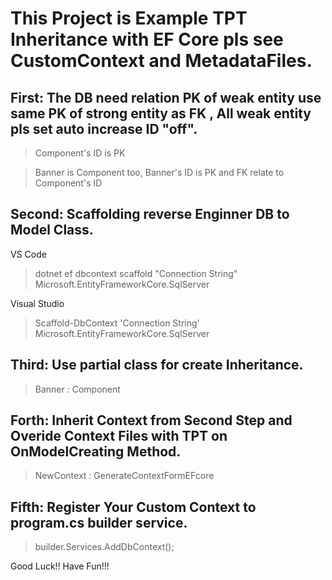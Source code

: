 # This Project is Example TPT Inheritance with EF Core pls see CustomContext and MetadataFiles.

## First: The DB need relation PK of weak entity use same PK of strong entity as FK , All weak entity pls set auto increase ID "off".
> Component's ID is PK

> Banner is Component too, Banner's ID is PK and FK relate to Component's ID

## Second: Scaffolding reverse Enginner DB to Model Class.
VS Code
> dotnet ef dbcontext scaffold "Connection String" Microsoft.EntityFrameworkCore.SqlServer

Visual Studio
> Scaffold-DbContext 'Connection String' Microsoft.EntityFrameworkCore.SqlServer

## Third: Use partial class for create Inheritance.
> Banner : Component

## Forth: Inherit Context from Second Step and Overide Context Files with TPT on OnModelCreating Method.
> NewContext : GenerateContextFormEFcore

## Fifth: Register Your Custom Context to program.cs builder service.
> builder.Services.AddDbContext<NewContext>();

Good Luck!! Have Fun!!!
